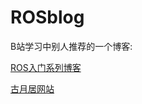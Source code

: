# ROSblog

B站学习中别人推荐的一个博客:

[ROS入门系列博客](https://blog.csdn.net/hcx25909/article/details/8795043)

[古月居网站](https://www.guyuehome.com/)

